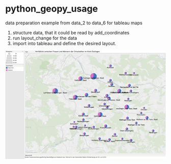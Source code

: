 # python_geopy_usage

data preparation example from data_2 to data_6 for tableau maps

1. structure data, that it could be read by add_coordinates
2. run layout_change for the data
3. import into tableau and define the desired layout.

![Alt text](/Bildschirmfoto%202016-01-16%20um%2022.56.33.png?raw=true "Screenshot")
